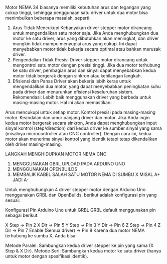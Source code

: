 Motor NEMA 34 biasanya memiliki kebutuhan arus dan tegangan yang cukup tinggi, sehingga penggunaan satu driver untuk dua motor bisa menimbulkan beberapa masalah, seperti:

1. Arus Tidak Mencukupi
Kebanyakan driver stepper motor dirancang untuk mengendalikan satu motor saja. Jika Anda menghubungkan dua motor ke satu driver, arus yang dibutuhkan akan meningkat, dan driver mungkin tidak mampu menyuplai arus yang cukup. Ini dapat menyebabkan motor tidak bekerja secara optimal atau bahkan merusak driver.
2. Pengendalian Tidak Presisi
Driver stepper motor dirancang untuk mengontrol satu motor dengan presisi tinggi. Jika dua motor terhubung ke satu driver, pembagian arus dan sinyal dapat menyebabkan kedua motor tidak bergerak dengan sinkron atau kehilangan langkah.
3. Efisiensi dan Panas
Driver akan bekerja lebih keras untuk mengendalikan dua motor, yang dapat menyebabkan peningkatan suhu pada driver dan menurunkan efisiensi keseluruhan sistem.
Rekomendasi:
Lebih baik menggunakan driver yang berbeda untuk masing-masing motor. Hal ini akan memastikan:

Arus mencukupi untuk setiap motor.
Kontrol presisi pada masing-masing motor.
Keandalan dan umur panjang driver dan motor.
Jika Anda ingin kedua motor bergerak secara sinkron, Anda dapat menghubungkan input sinyal kontrol (step/direction) dari kedua driver ke sumber sinyal yang sama (misalnya microcontroller atau CNC controller). Dengan cara ini, kedua motor akan menerima sinyal kontrol yang identik tetapi tetap dikendalikan oleh driver masing-masing.

LANGKAH MENGHIDUPKAN MOTOR NEMA CNC
1. MENGGUNAKAN GBRL UPLOAD PADA ARDUINO UNO
2. MENGGUNAKAN OPENBUILDS
3. MEMBALIK KABEL SALAH SATU MOTOR NEMA DI SUMBU X MISAL A+ JADI A-

Untuk menghubungkan 4 driver stepper motor dengan Arduino Uno menggunakan GRBL dan OpenBuilds, berikut adalah konfigurasi pin yang sesuai:

Konfigurasi Pin Arduino Uno untuk GRBL
GRBL default menggunakan pin sebagai berikut:

X Step → Pin 2
X Dir → Pin 5
Y Step → Pin 3
Y Dir → Pin 6
Z Step → Pin 4
Z Dir → Pin 7
Enable (Semua driver) → Pin 8
Karena dua motor NEMA terhubung ke sumbu X, Anda bisa:

Metode Paralel: Sambungkan kedua driver stepper ke pin yang sama (X Step & X Dir).
Metode Seri: Sambungkan kedua motor ke satu driver (hanya untuk motor dengan spesifikasi identik).
